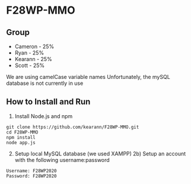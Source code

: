 # F28WP-MMO

## Group

- Cameron - 25%
- Ryan - 25%
- Kearann - 25%
- Scott - 25%

We are using camelCase variable names
Unfortunately, the mySQL database is not currently in use

## How to Install and Run

1. Install Node.js and npm

```
git clone https://github.com/kearann/F28WP-MMO.git
cd F28WP-MMO
npm install
node app.js
```

2. Setup local MySQL database (we used XAMPP)
   2b) Setup an account with the following username:password

```
Username: F28WP2020
Password: F28WP2020
```
